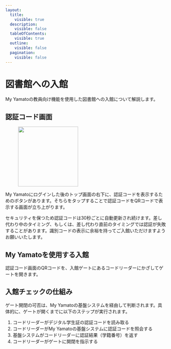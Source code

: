 ```yaml
---
layout:
  title:
    visible: true
  description:
    visible: false
  tableOfContents:
    visible: true
  outline:
    visible: false
  pagination:
    visible: false
---
```


# 図書館への入館

My Yamatoの教員向け機能を使用した図書館への入館について解説します。

## 認証コード画面

<figure><img src="https://images.unsplash.com/photo-1706211306706-8f36d91c8379?crop=entropy&#x26;cs=srgb&#x26;fm=jpg&#x26;ixid=M3wxOTcwMjR8MHwxfHJhbmRvbXx8fHx8fHx8fDE3MDg0ODk0NTJ8&#x26;ixlib=rb-4.0.3&#x26;q=85" alt="" width="188"><figcaption></figcaption></figure>

My Yamatoにログインした後のトップ画面の右下に、認証コードを表示するためのボタンがあります。そちらをタップすることで認証コードをQRコードで表示する画面が立ち上がります。

セキュリティを保つため認証コードは30秒ごとに自動更新され続けます。差し代わり中のタイミング、もしくは、差し代わり直前のタイミングでは認証が失敗することがあります。識別コードの表示に余裕を持ってご入館いただけますようお願いいたします。

## My Yamatoを使用する入館

&#x20;認証コード画面のQRコードを、入館ゲートにあるコードリーダーにかざしてゲートを開きます。

## 入館チェックの仕組み

ゲート開閉の可否は、My Yamatoの基盤システムを経由して判断されます。具体的に、ゲートが開くまでに以下のステップが実行されます。

1. コードリーダーがデジタル学生証の認証コードを読み取る
2. コードリーダーがMy Yamatoの基盤システムに認証コードを照会する
3. 基盤システムがコードリーダーに認証結果（学籍番号）を返す
4. コードリーダーがゲートに開閉を指示する

